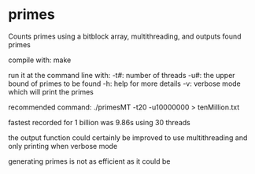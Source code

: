 # primes
Counts primes using a bitblock array, multithreading, and outputs found primes

compile with:
make

run it at the command line with:
-t#: number of threads
-u#: the upper bound of primes to be found
-h: help for more details
-v: verbose mode which will print the primes

recommended command:
./primesMT -t20 -u10000000 > tenMillion.txt

fastest recorded for 1 billion was 9.86s using 30 threads

the output function could certainly be improved to use multithreading and only printing when verbose mode

generating primes is not as efficient as it could be
